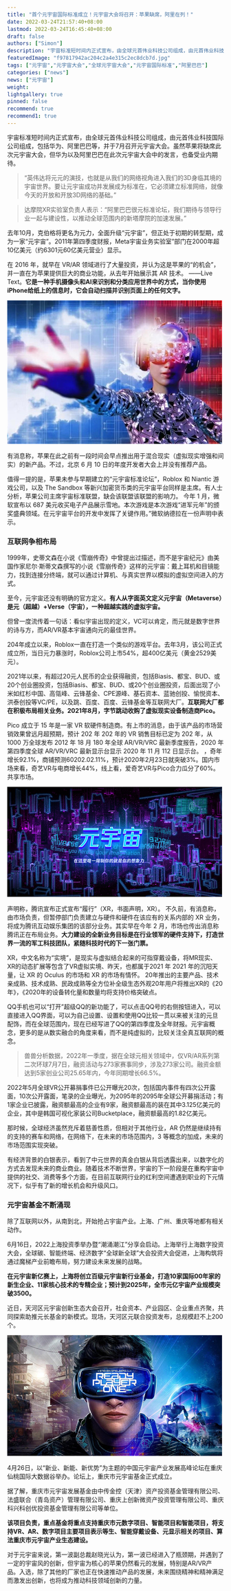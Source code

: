 ```yaml
---
title: "首个元宇宙国际标准成立！元宇宙大会将召开：苹果缺席，阿里在列！"
date: 2022-03-24T21:57:40+08:00
lastmod: 2022-03-24T16:45:40+08:00
draft: false
authors: ["Simon"]
description: "宇宙标准短时间内正式宣布，由全球元首伟业科技公司组成，由元首伟业科技国际公司组成，包括华为、阿里巴巴等，并于7月召开元宇宙大会。"
featuredImage: "f97817942ac204c2a4e315c2ec8dcb7d.jpg"
tags: ["元宇宙","元宇宙大会","全球元宇宙大会","元宇宙国际标准","阿里巴巴"]
categories: ["news"]
news: ["元宇宙"]
weight: 
lightgallery: true
pinned: false
recommend: true
recommend1: true
---
```


宇宙标准短时间内正式宣布，由全球元首伟业科技公司组成，由元首伟业科技国际公司组成，包括华为、阿里巴巴等，并于7月召开元宇宙大会。虽然苹果将缺席此次元宇宙大会，但华为以及阿里巴巴在此次元宇宙大会中的发言，也备受业内期待。

> “英伟达将元元的演技，也就是从我们的网络视角进入我们的3D身临其境的宇宙世界。要让元宇宙成功并发展成为标准在，它必须建立标准网络，就像今天的开放和开放3D网络的基础。”

> 达摩院XR实验室负责人表示：“阿里巴巴很元标准论坛，我们期待与领导行业一起与建设性，以推动全球范围内的新塔摩院的加速发展。”

去年10月，克伯格将更名为元力，全面升级“元宇宙”，但正处于初期的转型期，成为一家“元宇宙”。2011年第四季度财报，Meta宇宙业务实验室”部门在2000年超10亿美元（约6301元60亿美元营业）显示。

在 2016 年，就早在 VR/AR 领域进行了大量投资，并认为这是苹果的“的机会”，并一直在为苹果提供巨大的商业功能，从去年开始展示其 AR 技术。 ——Live Text。**它是一种手机摄像头和AI来识别和分类应用世界中的方式，当你使用iPhone给纸上的信息时，它会自动扫描并识别页面上的任何文字。**

![配图一](20220627152524.jpg)

有消息称，苹果在此之前有一段时间会早点推出用于混合现实（虚拟现实增强和间实）的新产品。不过，北京 6 月 10 日的年度开发者大会上并没有推荐产品。

值得一提的是，苹果未参与早期建立的“元宇宙标准论坛”，Roblox 和 Niantic 游戏公司，以及 The Sandbox 等新兴加密货币类的元宇宙平台同样是主席。有人士分析，苹果公司主席宇宙标准联盟，缺会该联盟该联盟的影响力。
今年 1 月，微软宣布以 687 美元收买电子产品展示雪地。本次游戏是本次游戏“进军元年”的颁奖盛典领域。在元宇宙平台的开发中发挥了关键作用。”微软纳德拉在一份声明中表示。

### 互联网争相布局

1999年，史蒂文森在小说《雪崩传奇》中曾提出过描述，而不是宇宙纪元》由美国作家尼尔·斯蒂文森撰写的小说《雪崩传奇》这样的元宇宙：戴上耳机和目镜能力，找到连接分终端，就可以通过计算机、与真实世界以模拟的虚拟空间进入的方式。

至今，元宇宙还没有明确的官方定义。**有人从字面英文定义元宇宙（Metaverse）是元（超越）+Verse（宇宙），一种超越实践的虚拟宇宙。**

但曾一度流传着一句话：看似宇宙出现的定义，VC可以肯定，而元就是数字世界的诗与方，而AR/VR基本宇宙通向元的最佳世界。

204年成立以来，Roblox一直在打造一个类似的游戏平台。去年3月，该公司正式成立所，当日元力暴涨时，Roblox公司上市54%，超400亿美元（黄金2529美元）。

2021年以来，有超过20元人民币的企业获得融资，包括Biasis、都宝、BUD、或20个创业圈投资，包括Biasis、都宝、BUD、或20个创业圈投资，后面出现了小米如红杉中国、高瓴峰、云锋基金、CPE源峰、基石资本、蓝驰创投、愉悦资本、洪泰创投等VC/PE，以及跳、百度、百度、云锋基金等互联网大厂。**互联网大厂都在积极布局相关业务。2021年8月，字节跳动收购了虚拟现实设备制造商Pico。**

Pico 成立于 15 年是一家 VR 软硬件制造商。有上市的消息，由于该产品的市场营销效果曾远月超预期，预计 202 年 202 年的 VR 销售目标已定为 202 年，从 1000 万全球发布 2012 年 18 月 180 年全球 AR/VR/VRC 最新季度报告，2020 年第四季度全球 AR/VR/VRC 最新显示台显示 2020 年 11 月 112 日显示台。 ，奇年增长92.1%，商铺预测60202.02.11%，预计2020年2月23日就突破3%。国内市场来看，奇艺VR与电商增长44%，线上看，爱奇艺VR与Pico合力瓜分了60%。共享市场。

![配图二](f97817942ac204c2a4e315c2ec8dcb7d.jpg)

声明称，腾讯宣布正式宣布“履行”（XR，书面声明，XR）。 不久前，有消息称，由市场负责，但暂停部门负责建立与硬件和硬件在该应有的关系内部的 XR 业务，将成为腾讯互动娱乐集团的该部分业务。其实早在今年 2 月，市场也传出消息称腾讯正在布局业务。**大力建设的全新业务目标是在行业领军的硬件支持下，打造世界一流的军工科技团队，紧随科技时代的下一张门票。**

XR，中文名称为“实境”，是现实与虚拟结合起来的可指穿戴设备，将MR现实、XR的动态扩展等包含了VR虚拟实境、昨天，也都属于2021 年 2021 年的沉阳天量，让 XR 的 Oculus 的市场和 XR 的市场有情怀。 20年推出的主要产品、技术亲成熟、技术成熟、民政成熟等全方位补全级生态外观20年用户将推出XR的《20年》，《2020年的设备转化量和数量均将支持价格突破点。

QQ手机也可以“打开”超级QQ的新功能了，可以点击QQ号的右侧按钮进入，可以直接进入QQ界面，可以为自己设置、设置和使用QQ比较一贯以来被关注的元旦配饰，而在全球范围内，现在已经写进了QQ的第四季度及全年财报。元宇宙概念，更多的是从数实融合的角度来看，而不是纯虚拟的，比较关注全真互联网的概念。

> 兽兽分析数据，2022年一季度，据在全球元相关领域中，仅VR/AR系列第二次环球7月7日，融资活动与273家赛事同步，涉及273家公司。融资金额达到5家创业公司25.65年内，今年同期增长66.5%。

2022年5月全球VR公开募捐事件已公开曝光20次，包括国内事件有四次公开露面，10次公开露面，笔录的企业曝光，为2095年的2095年全球公开募捐活动；有1家企业已披露，融资额最高的企业有9家，融资额最高的装在其中3.125亿美元的企业，其中是韩国可视化家装公司Bucketplace，融资额最高的1.82亿美元。

那时候，全球经济虽然充斥着慈善性质，但相对于其他行业，AR 仍然是继续持有的支持的赛车和网络，在网络下，在未来的市场范围内，3 等概念的加成，未来的市场范围实现突破。

有经济背景的白银表示，看到了中元世界的真金白银从背后透露出来，以数字化的方式去发现未来的商业商业。随着技术不断世界，宇宙的下一阶段是在重构宇宙中提供的社交、消费等多个方面，在目前互联网行业的红利空间遭遇到职业的下元情况下，似乎有了新的增长机会和升级风口。

### 元宇宙基金不断涌现

除了互联网以外，从南到北，开始抢占宇宙产业。上海、广州、重庆等地都有相关动作。

6月16日，2022上海投资季举办暨“潮涌潮江”分享会启动。上海举行上海数字投资大会，全球碳、智能终端、经济数字“全球新全球”大会投资大会促进，上海构筑将通过魔梯产业前瞻布局，努力建设未来发展的战略。

**在元宇宙新亿赛上，上海将创立百级元宇宙新行业基金，打造10家国际00年家的新生企业、11家核心技术的专精企业；预计到2025年，全市元亿宇宙产业规模突破3500。**

近日，天河区元宇宙创新生态大会召开，社会资本、产业园区、企业重点齐聚，共同探索助推元长基金的新模式。现场，天河区元联合投资发布，总规模赶不上200个。

![配图二](fc35c2f1217d0c2a89667ffc07131a70.jpg)

4月26日，以“新业、新能、新优势”为主题的中国元宇宙产业发展高峰论坛在重庆仙桃国际大数据谷举办。论坛上，重庆市元宇宙基金正式成立。

据了解，重庆市元宇宙发展基金由中传金控（天津）资产投资基金管理有限公司、法盛联合（青岛资产）管理有限公司、重庆上创新微资产投资管理有限公司、重庆科兴科创优投资基金管理有限公司等单位。

**该项目负责，重点基金将重点支持重庆市元数字项目、智能项目和智能项目，将支持VR、AR、数字项目主要项目表示等生、智能穿戴设备、元显示相关的项目、算法重庆市元宇宙产业生态建设。**

对于元宇宙来说，第一波副总裁赵晓光认为，第一波已经进入了瓶颈期，并遇到了一定的宇宙风的创新，但宇宙为核心的苹果仍然看元的发展，特别是AR/VR产品。入选，除了其他的厂家也正在快速推动产品的发展，未来围绕精神和精神满足而激发出创新，也将成为推动科技领域创新的力量。


